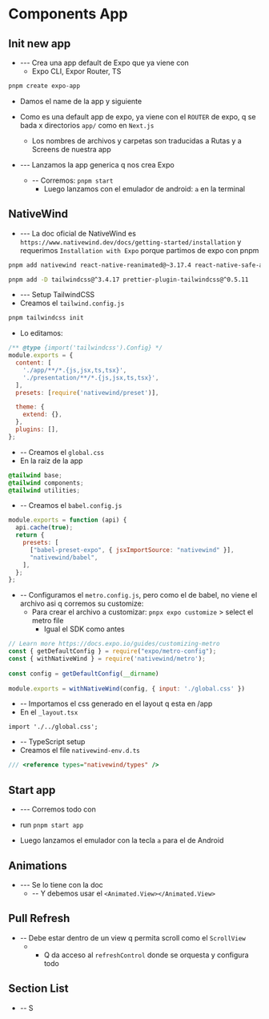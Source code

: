 # Components App

## Init new app
- --- Crea una app default de Expo que ya viene con
  - Expo CLI, Expor Router, TS
```sh
pnpm create expo-app
```

  - Damos el name de la app y siguiente
  - Como es una default app de expo, ya viene con el  `ROUTER`  de expo, q se bada x directorios `app/` como en `Next.js`
    - Los nombres de archivos y carpetas son traducidas a Rutas y a Screens de nuestra app


- --- Lanzamos la app generica q nos crea Expo
  - -- Corremos: `pnpm start`
    - Luego lanzamos con el emulador de android: `a` en la terminal














## NativeWind
- --- La doc oficial de NativeWind es `https://www.nativewind.dev/docs/getting-started/installation` y requerimos `Installation with Expo` porque partimos de expo con pnpm

```sh
pnpm add nativewind react-native-reanimated@~3.17.4 react-native-safe-area-context@5.4.0

pnpm add -D tailwindcss@^3.4.17 prettier-plugin-tailwindcss@^0.5.11
```

- --- Setup TailwindCSS
- Creamos el `tailwind.config.js`
```sh
pnpm tailwindcss init
```

- Lo editamos:
```js
/** @type {import('tailwindcss').Config} */
module.exports = {
  content: [
    './app/**/*.{js,jsx,ts,tsx}',
    './presentation/**/*.{js,jsx,ts,tsx}',
  ],
  presets: [require('nativewind/preset')],

  theme: {
    extend: {},
  },
  plugins: [],
};
```

- -- Creamos el `global.css`
- En la raiz de la app
```css
@tailwind base;
@tailwind components;
@tailwind utilities;
```


- -- Creamos el `babel.config.js`
```js
module.exports = function (api) {
  api.cache(true);
  return {
    presets: [
      ["babel-preset-expo", { jsxImportSource: "nativewind" }],
      "nativewind/babel",
    ],
  };
};
```


- -- Configuramos el `metro.config.js`, pero como el de babel, no viene el archivo asi q corremos su customize:
  - Para crear el archivo a customizar: `pnpx expo customize` > select el metro file
    - Igual el SDK como antes
```js
// Learn more https://docs.expo.io/guides/customizing-metro
const { getDefaultConfig } = require("expo/metro-config");
const { withNativeWind } = require('nativewind/metro');
 
const config = getDefaultConfig(__dirname)
 
module.exports = withNativeWind(config, { input: './global.css' })
```



- -- Importamos el css generado en el layout q esta en /app
- En el `_layout.tsx`
```tsx
import './../global.css';
```



- -- TypeScript setup
- Creamos el file  `nativewind-env.d.ts`
```ts
/// <reference types="nativewind/types" />
```












## Start app
- --- Corremos todo con
- run `pnpm start app`

- Luego lanzamos el emulador con la tecla `a` para el de Android











## Animations
- --- Se lo tiene con la doc
  - -- Y debemos usar el `<Animated.View></Animated.View>`







## Pull Refresh
- -- Debe estar dentro de un view q permita scroll como el `ScrollView`
  - - Q da acceso al `refreshControl` donde se orquesta y configura todo





## Section List
- -- S





